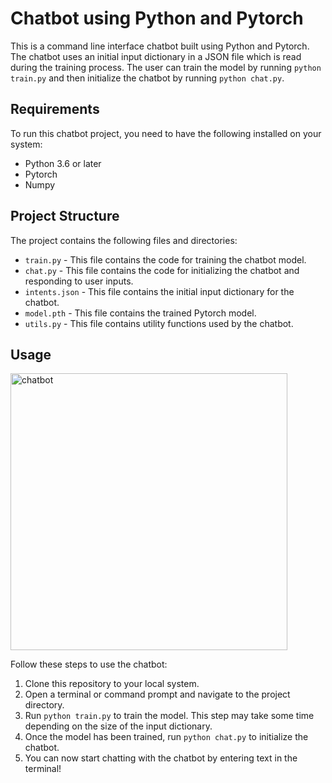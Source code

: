 # Chatbot using Python and Pytorch

This is a command line interface chatbot built using Python and Pytorch. The chatbot uses an initial input dictionary in a JSON file which is read during the training process. The user can train the model by running `python train.py` and then initialize the chatbot by running `python chat.py`.

## Requirements

To run this chatbot project, you need to have the following installed on your system:
* Python 3.6 or later
* Pytorch
* Numpy

## Project Structure

The project contains the following files and directories:
* `train.py` - This file contains the code for training the chatbot model.
* `chat.py` - This file contains the code for initializing the chatbot and responding to user inputs.
* `intents.json` - This file contains the initial input dictionary for the chatbot.
* `model.pth` - This file contains the trained Pytorch model.
* `utils.py` - This file contains utility functions used by the chatbot.

## Usage
<img width="443" alt="chatbot" src="https://user-images.githubusercontent.com/55883282/226205819-02d2635e-47a9-4a12-9f26-28ab3a859429.png">

Follow these steps to use the chatbot:
1. Clone this repository to your local system.
2. Open a terminal or command prompt and navigate to the project directory.
3. Run `python train.py` to train the model. This step may take some time depending on the size of the input dictionary.
4. Once the model has been trained, run `python chat.py` to initialize the chatbot.
5. You can now start chatting with the chatbot by entering text in the terminal!

